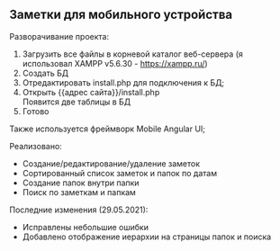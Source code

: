 ## Заметки для мобильного устройства

Разворачивание проекта:
1. Загрузить все файлы в корневой каталог веб-сервера (я использовал XAMPP v5.6.30 - https://xampp.ru/)
2. Создать БД
3. Отредактировать install.php для подключения к БД;
4. Открыть {{адрес сайта}}/install.php  
Появится две таблицы в БД
5. Готово

Также используется фреймворк Mobile Angular UI;  

Реализовано:
- Создание/редактирование/удаление заметок
- Сортированный список заметок и папок по датам
- Создание папок внутри папки
- Поиск по заметкам и папкам

Последние изменения (29.05.2021):
- Исправлены небольшие ошибки
- Добавлено отображение иерархии на страницы папок и поиска
